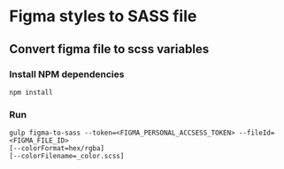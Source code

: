 # Figma styles to SASS file

## Convert figma file to scss variables 

### Install NPM dependencies
```npm install```

### Run

```
gulp figma-to-sass --token=<FIGMA_PERSONAL_ACCSESS_TOKEN> --fileId=<FIGMA_FILE_ID>
[--colorFormat=hex/rgba]
[--colorFilename=_color.scss]
```
